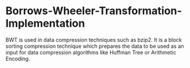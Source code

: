 # Borrows-Wheeler-Transformation-Implementation
BWT is used in data compression techniques such as bzip2. It is a block sorting compression technique which prepares the data to be used as an input for data compression algorithms like Huffman Tree or Arithmetic Encoding.
